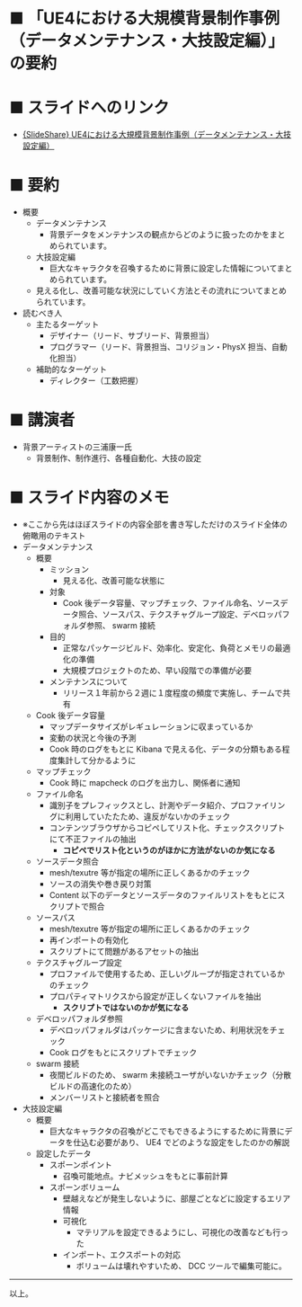 # ■ 「UE4における大規模背景制作事例（データメンテナンス・大技設定編）」の要約

# ■ スライドへのリンク
* [{SlideShare} UE4における大規模背景制作事例（データメンテナンス・大技設定編）](https://www.slideshare.net/EpicGamesJapan/ue4-137253045)

# ■ 要約
* 概要
	* データメンテナンス
		* 背景データをメンテナンスの観点からどのように扱ったのかをまとめられています。
	* 大技設定編
		* 巨大なキャラクタを召喚するために背景に設定した情報についてまとめられています。
	* 見える化し、改善可能な状況にしていく方法とその流れについてまとめられています。
* 読むべき人
	* 主たるターゲット
		* デザイナー（リード、サブリード、背景担当）
		* プログラマー（リード、背景担当、コリジョン・PhysX 担当、自動化担当）
	* 補助的なターゲット
		* ディレクター（工数把握）

# ■ 講演者
* 背景アーティストの三浦康一氏
	* 背景制作、制作進行、各種自動化、大技の設定

# ■ スライド内容のメモ
* ※ここから先はほぼスライドの内容全部を書き写しただけのスライド全体の俯瞰用のテキスト
* データメンテナンス
	* 概要
		* ミッション
			* 見える化、改善可能な状態に
		* 対象
			* Cook 後データ容量、マップチェック、ファイル命名、ソースデータ照合、ソースパス、テクスチャグループ設定、デベロッパフォルダ参照、 swarm 接続
		* 目的
			* 正常なパッケージビルド、効率化、安定化、負荷とメモリの最適化の準備
			* 大規模プロジェクトのため、早い段階での準備が必要
		* メンテナンスについて
			* リリース１年前から２週に１度程度の頻度で実施し、チームで共有
	* Cook 後データ容量
		* マップデータサイズがレギュレーションに収まっているか
		* 変動の状況と今後の予測
		* Cook 時のログをもとに Kibana で見える化、データの分類もある程度集計して分かるように
	* マップチェック
		* Cook 時に mapcheck のログを出力し、関係者に通知
	* ファイル命名
		* 識別子をプレフィックスとし、計測やデータ紹介、プロファイリングに利用していたたため、違反がないかのチェック
		* コンテンツブラウザからコピペしてリスト化、チェックスクリプトにて不正ファイルの抽出
			* **コピペでリスト化というのがほかに方法がないのか気になる**
	* ソースデータ照合
		* mesh/texutre 等が指定の場所に正しくあるかのチェック
		* ソースの消失や巻き戻り対策
		* Content 以下のデータとソースデータのファイルリストをもとにスクリプトで照合
	* ソースパス
		* mesh/texutre 等が指定の場所に正しくあるかのチェック
		* 再インポートの有効化
		* スクリプトにて問題があるアセットの抽出
	* テクスチャグループ設定
		* プロファイルで使用するため、正しいグループが指定されているかのチェック
		* プロパティマトリクスから設定が正しくないファイルを抽出
			* **スクリプトではないのかが気になる**
	* デベロッパフォルダ参照
		* デベロッパフォルダはパッケージに含まないため、利用状況をチェック
		* Cook ログをもとにスクリプトでチェック
	* swarm 接続
		* 夜間ビルドのため、 swarm 未接続ユーザがいないかチェック（分散ビルドの高速化のため）
		* メンバーリストと接続者を照合
* 大技設定編
	* 概要
		* 巨大なキャラクタの召喚がどこでもできるようにするために背景にデータを仕込む必要があり、 UE4 でどのような設定をしたのかの解説
	* 設定したデータ
		* スポーンポイント
			* 召喚可能地点。ナビメッシュをもとに事前計算
		* スポーンボリューム
			* 壁越えなどが発生しないように、部屋ごとなどに設定するエリア情報
			* 可視化
				* マテリアルを設定できるようにし、可視化の改善なども行った
			* インポート、エクスポートの対応
				* ボリュームは壊れやすいため、 DCC ツールで編集可能に。


----
以上。
